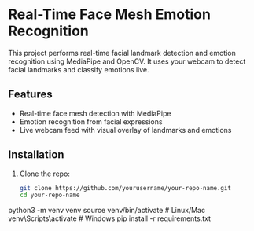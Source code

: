 # Real-Time Face Mesh Emotion Recognition

This project performs real-time facial landmark detection and emotion recognition using MediaPipe and OpenCV. It uses your webcam to detect facial landmarks and classify emotions live.

## Features
- Real-time face mesh detection with MediaPipe
- Emotion recognition from facial expressions
- Live webcam feed with visual overlay of landmarks and emotions

## Installation

1. Clone the repo:

   ```bash
   git clone https://github.com/yourusername/your-repo-name.git
   cd your-repo-name
python3 -m venv venv
source venv/bin/activate  # Linux/Mac
venv\Scripts\activate     # Windows
pip install -r requirements.txt
